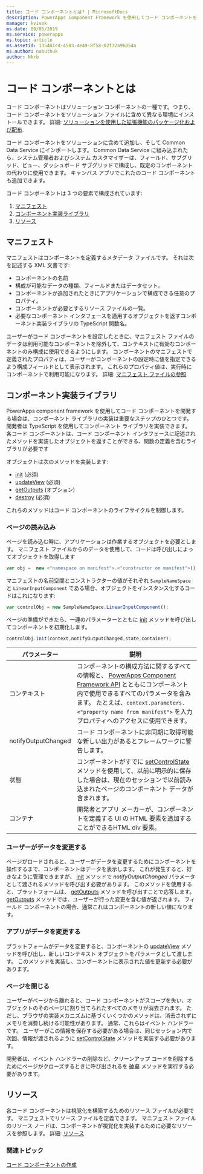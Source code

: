 ```yaml
---
title: コード コンポーネントとは? | MicrosoftDocs
description: PowerApps Component Framework を使用してコード コンポーネントを作成し、フォーム、ビュー、ダッシュボードでデータを表示して作業する高度なユーザー エクスペリエンスを提供します。
manager: kvivek
ms.date: 09/05/2019
ms.service: powerapps
ms.topic: article
ms.assetid: 135481cd-4583-4e49-8f58-02f32a9b054a
ms.author: nabuthuk
author: Nkrb
---
```


# <a name="what-are-code-components"></a>コード コンポーネントとは

コード コンポーネントはソリューション コンポーネントの一種です。つまり、コード コンポーネントをソリューション ファイルに含めて異なる環境にインストールできます。 詳細: [ソリューションを使用した拡張機能のパッケージ化および配布](https://docs.microsoft.com/dynamics365/customer-engagement/developer/package-distribute-extensions-use-solutions).

コード コンポーネントをソリューションに含めて追加し、そして Common Data Service にインポートします。 Common Data Service に組み込まれたら、システム管理者およびシステム カスタマイザーは、フィールド、サブグリッド、ビュー、ダッシュボード サブグリッドで構成し、既定のコンポーネントの代わりに使用できます。 キャンバス アプリでこれたのコード コンポーネントも追加できます。 

コード コンポーネントは 3 つの要素で構成されています:

1. [マニフェスト](#manifest)
2. [コンポーネント実装ライブラリ](#component-implementation-library)
3. [リソース](#resources)

## <a name="manifest"></a>マニフェスト

マニフェストはコンポーネントを定義するメタデータ ファイルです。 それは次を記述する XML 文書です:

- コンポーネントの名前
- 構成が可能なデータの種類、フィールドまたはデータセット。
- コンポーネントが追加されたときにアプリケーションで構成できる任意のプロパティ。
- コンポーネントが必要とするリソース ファイルの一覧。 
- 必要なコンポーネント インタフェースを適用するオブジェクトを返すコンポーネント実装ライブラリの TypeScript 関数名。

ユーザーがコード コンポーネントを設定したときに、マニフェスト ファイルのデータは利用可能なコンポーネントを除外して、コンテキストに有効なコンポーネントのみ構成に使用できるようにします。 コンポーネントのマニフェストで定義されたプロパティは、ユーザーがコンポーネントの設定時に値を指定できるよう構成フィールドとして表示されます。 これらのプロパティ値は、実行時にコンポーネントで利用可能になります。 詳細: [マニフェスト ファイルの参照](manifest-schema-reference/index.md)

## <a name="component-implementation-library"></a>コンポーネント実装ライブラリ

PowerApps component framework を使用してコード コンポーネントを開発する場合は、コンポーネント ライブラリの実装は重要なステップのひとつです。 開発者は TypeScript を使用してコンポーネント ライブラリを実装できます。 各コード コンポーネントは、コード コンポーネント インタフェースに記述されたメソッドを実装したオブジェクトを返すことができる、関数の定義を含むライブラリが必要です 

オブジェクトは次のメソッドを実装します:

- [init](reference/control/init.md) (必須)
- [updateView](reference/control/updateview.md) (必須)
- [getOutputs](reference/control/getoutputs.md) (オプション)
- [destroy](reference/control/destroy.md) (必須)

これらのメソッドはコード コンポーネントのライフサイクルを制御します。

### <a name="page-load"></a>ページの読み込み

ページを読み込む時に、アプリケーションは作業するオブジェクトを必要とします。 マニフェスト ファイルからのデータを使用して、コードは呼び出しによってオブジェクトを取得します

```js
var obj =  new <"namespace on manifest">.<"constructor on manifest">();
```

マニフェストの名前空間とコンストラクターの値がそれぞれ `SampleNameSpace` と `LinearInputComponent` である場合、オブジェクトをインスタンス化するコードはこれになります:

```js
var controlObj = new SampleNameSpace.LinearInputComponent();
```

ページの準備ができたら、一連のパラメーターとともに [init](reference/control/init.md) メソッドを呼び出してコンポーネントを初期化します。

```js
controlObj.init(context,notifyOutputChanged,state,container);
```

|パラメーター|説明|
|---|---|
|コンテキスト| コンポーネントの構成方法に関するすべての情報と、 [PowerApps Component Framework API](reference/index.md) とともにコンポーネント内で使用できるすべてのパラメータを含みます。 たとえば、`context.parameters.<"property name from manifest">` を入力プロパティへのアクセスに使用できます。|
|notifyOutputChanged |コード コンポーネントに非同期に取得可能な新しい出力があるとフレームワークに警告します。|
|状態|コンポーネントがすでに [setControlState](reference/mode/setcontrolstate.md) メソッドを使用して、以前に明示的に保存した場合は、現在のセッションで以前読み込まれたページのコンポーネント データが含まれます。|
|コンテナ|開発者とアプリ メーカーが、コンポーネントを定義する UI の HTML 要素を追加することができるHTML div 要素。|

### <a name="user-changes-data"></a>ユーザーがデータを変更する

ページがロードされると、ユーザーがデータを変更するためにコンポーネントを操作するまで、コンポーネントはデータを表示します。 これが発生すると、好きなように管理できますが、 [init](reference/control/init.md) メソッドで *notifyOutputChanged* パラメータとして渡されるメソッドを呼び出す必要があります。 このメソッドを使用すると、プラットフォームは、 [getOutputs](reference/control/getoutputs.md) メソッドを呼び出すことで応答します。 [getOutputs](reference/control/getoutputs.md) メソッドでは、ユーザーが行った変更を含む値が返されます。 フィールド コンポーネントの場合、通常これはコンポーネントの新しい値になります。

### <a name="app-changes-data"></a>アプリがデータを変更する

プラットフォームがデータを変更すると、コンポーネントの [updateView](reference/control/updateview.md) メソッドを呼び出し、新しいコンテキスト オブジェクトをパラメータとして渡します。 このメソッドを実装し、コンポーネントに表示された値を更新する必要があります。

### <a name="page-close"></a>ページを閉じる

ユーザーがページから離れると、コード コンポーネントがスコープを失い、オブジェクトのそのページに割り当てられたすべてのメモリが消去されます。 ただし、ブラウザの実装メカニズムに基づくいくつかのメソッドは、消去されずにメモリを消費し続ける可能性があります。 通常、これらはイベント ハンドラーです。 ユーザーがこの情報を保存する必要がある場合は、同じセッション内で次回、情報が渡されるように [setControlState](reference/mode/setcontrolstate.md) メソッドを実装する必要があります。

開発者は、イベント ハンドラーの削除など、クリーンアップ コードを削除するためにページがクローズするときに呼び出されるを [破棄](reference/control/destroy.md) メソッドを実行する必要があります。

## <a name="resources"></a>リソース

各コード コンポーネントは視覚化を構築するためのリソース ファイルが必要です。 マニフェストでリソース ファイルを定義できます。 マニフェスト ファイルのリソース ノードは、コンポーネントが視覚化を実装するために必要なリソースを参照します。 詳細: [リソース](manifest-schema-reference/resources.md)

### <a name="related-topics"></a>関連トピック

[コード コンポーネントの作成](create-custom-controls-using-pcf.md)
